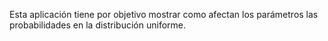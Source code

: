 Esta aplicación tiene por objetivo mostrar como afectan los parámetros las probabilidades en la distribución uniforme.
